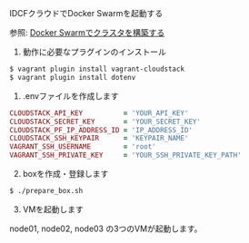 IDCFクラウドでDocker Swarmを起動する

参照: [Docker Swarmでクラスタを構築する](http://qiita.com/atsaki/items/16c50dfd579a9339c333)

1. 動作に必要なプラグインのインストール

```bash
$ vagrant plugin install vagrant-cloudstack
$ vagrant plugin install dotenv
```

1. .envファイルを作成します

```ruby
CLOUDSTACK_API_KEY          = 'YOUR_API_KEY'
CLOUDSTACK_SECRET_KEY       = 'YOUR_SECRET_KEY'
CLOUDSTACK_PF_IP_ADDRESS_ID = 'IP_ADDRESS_ID'
CLOUDSTACK_SSH_KEYPAIR      = 'KEYPAIR_NAME'
VAGRANT_SSH_USERNAME        = 'root'
VAGRANT_SSH_PRIVATE_KEY     = 'YOUR_SSH_PRIVATE_KEY_PATH'
```

2. boxを作成・登録します

```bash
$ ./prepare_box.sh
```

3. VMを起動します

node01, node02, node03 の3つのVMが起動します。

